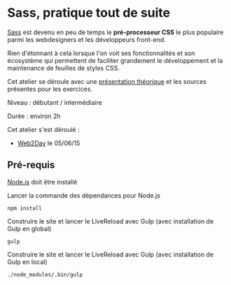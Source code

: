 
# Sass, pratique tout de suite

[Sass](http://sass-lang.com/) est devenu en peu de temps le **pré-processeur CSS** le plus populaire parmi les webdesigners et les développeurs front-end.

Rien d'étonnant à cela lorsque l'on voit ses fonctionnalités et son écosystème qui permettent de faciliter grandement le développement et la maintenance de feuilles de styles CSS.

Cet atelier se déroule avec une [présentation théorique](https://speakerdeck.com/alvinberthelot/sass-workshop) et les sources présentes pour les exercices.

Niveau : débutant / intermédiaire

Durée : environ 2h

Cet atelier s'est déroulé :
- [Web2Day](http://web2day.co/) le 05/06/15

## Pré-requis

[Node.js](https://nodejs.org/) doit être installé

Lancer la commande des dépendances pour Node.js

    npm install

Construire le site et lancer le LiveReload avec Gulp (avec installation de Gulp en global)

    gulp

Construire le site et lancer le LiveReload avec Gulp (avec installation de Gulp en local)    
    
    ./node_modules/.bin/gulp

